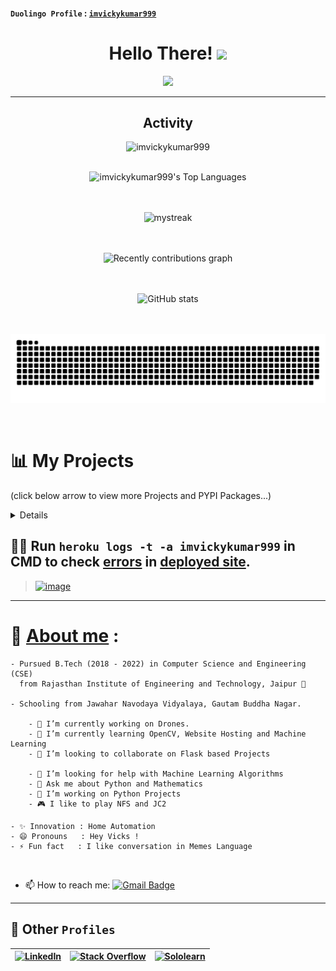 #### `Duolingo Profile` : [`imvickykumar999`](https://www.duolingo.com/profile/imvickykumar999)

<h1 align="center">
  Hello There!
  <img src="https://media.giphy.com/media/hvRJCLFzcasrR4ia7z/giphy.gif" width="28">
</h1>

<p align="center">
  <a href="https://git.io/typing-svg"><img src="https://readme-typing-svg.herokuapp.com/?lines=I'm+a+Purrgrammer+(Python).;Experienced%20Backend%20Engineer;4%2B%20years%20of%20coding%20experience;Always%20learning%20new%20things&font=Fira%20Code&center=true&width=440&height=45&color=f75c7e&vCenter=true&size=22&pause=1000"></a>
</p>

---------------------------------

<h2 align = "Center" > Activity </h2>

<p align="Center"> <img src="https://komarev.com/ghpvc/?username=imvickykumar999&style=plastic&color=orange&label=PROFILE+VIEWS" alt="imvickykumar999"/> </p>

<br> 
<div align="center">

<img alt="imvickykumar999's Top Languages" src="https://github-readme-stats.vercel.app/api/top-langs/?username=imvickykumar999&langs_count=8&layout=compact&theme=react&hide_border=false&bg_color=1F222E&title_color=F85D7F&icon_color=F8D866&hide=Jupyter%20Notebook" height="192px">

<br><br>
<img src="https://github-readme-streak-stats.herokuapp.com/?user=imvickykumar999&theme=tokyonight" alt="mystreak">

<br><br>
<img src="https://denvercoder1-activity-graph.herokuapp.com/graph/?username=imvickykumar999&bg_color=1F222E&color=F8D866&line=F85D7F&point=FFFFFF&hide_border=true&theme=react-dark" alt="Recently contributions graph">

<br><br>
<img height="180em" src="https://github-readme-stats.vercel.app/api?username=imvickykumar999&hide=issues&show_icons=true&theme=tokyonight&hideborder=true&title_color=2895BC&icon_color=FE0000&include_all_commits=true" alt="GitHub stats">

<br><br>
<img src="https://github.com/h-ssiqueira/h-ssiqueira/blob/output/dist/github-contribution-grid-snake.svg" alt="Snake animation">
<br>

</div>
<br>

# 📊 My Projects
(click below arrow to view more Projects and PYPI Packages...)

<details> 

----------------------------------------

## 💰 `Google Cloud Platform` [x](https://github.com/imvickykumar999/50-30-20-Googe-Sheet-of-Ankur-Warikoo) `50:30:20 Rule`

> [![image](https://user-images.githubusercontent.com/50515418/185192459-0e0d0cdd-9b8b-4b5e-9fa3-7dae7abec293.png)](https://docs.google.com/spreadsheets/d/14XZFGM8UN8DDga7dH30t8ycYjHeGG-w9gDk_5hI8rns/edit?usp=sharing)

--------------------------------------------

## 📈 `Real Time` Gold Price [API.gs](https://github.com/imvickykumar999/gold-price-api#httpsmetalpriceapicomdashboard)

> [![image](https://user-images.githubusercontent.com/50515418/184925679-6d0b4c23-d934-4b9f-a736-d764b5c4d338.png)](https://docs.google.com/spreadsheets/d/1SYWpE0tS5F_g5dnhNRqqY0I20KsK8o3HA5EnV2VDEis/edit?usp=sharing)

---------------------------------------

## 🏠 `Home Automation` : [Linkedin Post](https://www.linkedin.com/posts/imvickykumar999_esp32-androidapp-okgoogle-activity-6799109517461209088-b5yc)

> [![image](https://user-images.githubusercontent.com/50515418/174425972-de004c74-49f4-4e75-96c2-61e6e4609cef.png)](https://github.com/imvickykumar999/Home-Automation-Project/blob/d7006612f674e38a00b6b94e2a6b3933b6e322ca/bluetooth_LED/bluetooth_LED.ino#L54)

------------------------

<!-- 

## >>> [Github Contribution Tracker](https://raw.githubusercontent.com/imvickykumar999/imvickykumar999/master/Screenshot_20201116-010319_Chrome.jpg)
[![graph](https://github.com/imvickykumar999/imvickykumar999/blob/master/graph.png?raw=true)](https://github.com/imvickykumar999/imvickykumar999/blob/master/github%20contribution%20tracker.py)

## 📸 `Auto` Fetched and Uploads `Mars Photo` on [Instagram](https://www.instagram.com/vix.bot/) (vix.bot) : [mars.py](https://github.com/imvickykumar999/Mars-photos-from-NASA)

## >>> [Website using Flask](https://imvickykumar999.herokuapp.com/)
[![image](https://user-images.githubusercontent.com/50515418/104084798-66d54600-5270-11eb-8026-ad9404e5d7af.png)](https://imvicks.herokuapp.com/)

-->

## >>> `pip install imvickykumar999` PyPi [Package](https://github.com/imvickykumar999/100th-Repository-Morsetor-python-Package) :
[![image](https://user-images.githubusercontent.com/50515418/186072402-89d5dc3c-e5db-474f-b1eb-a6a88144cc81.png)](https://pypi.org/project/imvickykumar999/) 

------------------------------

</details>

## 🧑‍💻 Run `heroku logs -t -a imvickykumar999` in CMD to check [errors](https://github.com/imvickykumar999/hackathon-iot-car-parking/blob/main/heroku%20logs.png?raw=true) in [deployed site](https://imvickykumar999.herokuapp.com/iotcar).

> [![image](https://user-images.githubusercontent.com/50515418/183247907-a2cc26d8-0495-41d1-b28a-50647534e266.png)](https://imvicks.herokuapp.com/vickstube?vix=1xKz11LIzo0&t=2409#vickscroll)

----------------------------------------

# 🎨 [About me](https://imvickykumar999.github.io/imvickykumar999/) :

	- Pursued B.Tech (2018 - 2022) in Computer Science and Engineering (CSE) 
	  from Rajasthan Institute of Engineering and Technology, Jaipur 🏫
	  
	- Schooling from Jawahar Navodaya Vidyalaya, Gautam Buddha Nagar.

		- 🔭 I’m currently working on Drones.
		- 🌱 I’m currently learning OpenCV, Website Hosting and Machine Learning
		- 👯 I’m looking to collaborate on Flask based Projects

		- 🤔 I’m looking for help with Machine Learning Algorithms
		- 💬 Ask me about Python and Mathematics
		- 🐍 I’m working on Python Projects
		- 🎮 I like to play NFS and JC2

	- ✨ Innovation : Home Automation
	- 😄 Pronouns   : Hey Vicks !
	- ⚡ Fun fact   : I like conversation in Memes Language

<br>

- 📫 How to reach me:   [![Gmail Badge](https://img.shields.io/badge/-Gmail-c14438?style=flat-square&logo=Gmail&logoColor=white&link=mailto:vicky.kumar@neosalpha.com)](mailto:vicky.kumar@neosalpha.com)

<!--

<img height="180em" src="https://github-readme-stats.vercel.app/api/top-langs/?username=imvickykumar999&layout=compact&langs_count=10&theme=tokyonight&title_color=2895BC&hide=VHDL,Stata&custom_title=Most recently used languages" alt="Most recently used languages">

============================================================================================================

<br>
<p align="center" >
<img alt="Vicky's GitHub Stats" src="https://github-readme-stats.vercel.app/api?username=imvickykumar999&include_all_commits=true&count_private=true&show_icons=true&theme=highcontrast"></p>


<img align="left" alt="Dart" width="24px" src="https://cdn.jsdelivr.net/npm/simple-icons@3.2.0/icons/dart.svg" />
<img align="left" alt="MongoDB" width="24px" src="https://cdn.jsdelivr.net/npm/simple-icons@3.2.0/icons/mongodb.svg" />
<img align="left" alt="Android" width="24px" src="https://cdn.jsdelivr.net/npm/simple-icons@3.2.0/icons/android.svg" />
<img align="left" alt="Flask" width="24px" src="https://cdn.jsdelivr.net/npm/simple-icons@3.2.0/icons/flask.svg" />


*imvickykumar999/About-me* is a ✨ special ✨ repository because its `README.md` (this file) appears on my GitHub profile.
Here are some ideas to get you started:

- 🔭 I’m currently working on ...
- 🌱 I’m currently learning ...
- 👯 I’m looking to collaborate on ...
- 🤔 I’m looking for help with ...
- 💬 Ask me about ...
- 📫 How to reach me: ...
- 😄 Pronouns: ...
- ⚡ Fun fact: ...

## Welcome to GitHub Pages

You can use the [editor on GitHub](https://github.com/imvickykumar999/Website-with-Theme/edit/master/README.md) to maintain and preview the content for your website in Markdown files.

Whenever you commit to this repository, GitHub Pages will run [Jekyll](https://jekyllrb.com/) to rebuild the pages in your site, from the content in your Markdown files.

### Markdown

Markdown is a lightweight and easy-to-use syntax for styling your writing. It includes conventions for

```markdown
Syntax highlighted code block

# Header 1
## Header 2
### Header 3

- Bulleted
- List

1. Numbered
2. List

**Bold** and _Italic_ and `Code` text

[Link](url) and ![Image](src)
```

For more details see [GitHub Flavored Markdown](https://guides.github.com/features/mastering-markdown/).

### Jekyll Themes

Your Pages site will use the layout and styles from the Jekyll theme you have selected in your [repository settings](https://github.com/imvickykumar999/Website-with-Theme/settings). The name of this theme is saved in the Jekyll `_config.yml` configuration file.

### Support or Contact

Having trouble with Pages? Check out our [documentation](https://docs.github.com/categories/github-pages-basics/) or [contact support](https://github.com/contact) and we’ll help you sort it out.





### Skills 👨‍💻

<img align="left" alt="Python" width="24px" src="https://cdn.jsdelivr.net/npm/simple-icons@3.2.0/icons/python.svg" />
<img align="left" alt="PYPI" width="24px" src="https://cdn.jsdelivr.net/npm/simple-icons@3.2.0/icons/pypi.svg" />
<img align="left" alt="GitHub" width="24px" src="https://cdn.jsdelivr.net/npm/simple-icons@3.2.0/icons/github.svg" />
<img align="left" alt="MySQL" width="24px" src="https://cdn.jsdelivr.net/npm/simple-icons@3.2.0/icons/mysql.svg" />
<img align="left" alt="JavaScript" width="24px" src="https://cdn.jsdelivr.net/npm/simple-icons@3.2.0/icons/javascript.svg" />
<img align="left" alt="C" width="24px" src="https://cdn.jsdelivr.net/npm/simple-icons@3.2.0/icons/c.svg" />
<img align="left" alt="C++" width="24px" src="https://cdn.jsdelivr.net/npm/simple-icons@3.2.0/icons/cplusplus.svg" />
<img align="left" alt="HTML" width="24px" src="https://cdn.jsdelivr.net/npm/simple-icons@3.2.0/icons/html5.svg" />
<img align="left" alt="CSS" width="24px" src="https://cdn.jsdelivr.net/npm/simple-icons@3.2.0/icons/css3.svg" />
<br>

![](https://hit.yhype.me/github/profile?user_id=50515418)



-->

----------------------------------------------

## 📱 Other `Profiles`

| [![LinkedIn](https://img.shields.io/badge/LinkedIn-0077B5?style=for-the-badge&logo=linkedin&logoColor=white)](https://www.linkedin.com/in/imvickykumar999/) | [![Stack Overflow](https://img.shields.io/badge/Stack_Overflow-FE7A16?style=for-the-badge&logo=stack-overflow&logoColor=white)](https://stackoverflow.com/users/11493297/vicky-kumar) | [![Sololearn](https://img.shields.io/badge/-Sololearn-3a464b?style=for-the-badge&logo=Sololearn&logoColor=white)](https://www.sololearn.com/profile/8044164) |
| ------- | --- | --- |

<!--
- [![LinkedIn](https://img.shields.io/badge/LinkedIn-0077B5?style=for-the-badge&logo=linkedin&logoColor=white)](https://www.linkedin.com/in/imvickykumar999/)
- [![Stack Overflow](https://img.shields.io/badge/Stack_Overflow-FE7A16?style=for-the-badge&logo=stack-overflow&logoColor=white)](https://stackoverflow.com/users/11493297/vicky-kumar)
- [![HackerRank](https://img.shields.io/badge/-Hackerrank-2EC866?style=for-the-badge&logo=HackerRank&logoColor=white)](https://www.hackerrank.com/imvickykumar999)
- [![Sololearn](https://img.shields.io/badge/-Sololearn-3a464b?style=for-the-badge&logo=Sololearn&logoColor=white)](https://www.sololearn.com/profile/8044164)
- [![Instagram](https://img.shields.io/badge/Instagram-E4405F?style=for-the-badge&logo=instagram&logoColor=white)](https://www.instagram.com/imvickykumar999/)
-->
